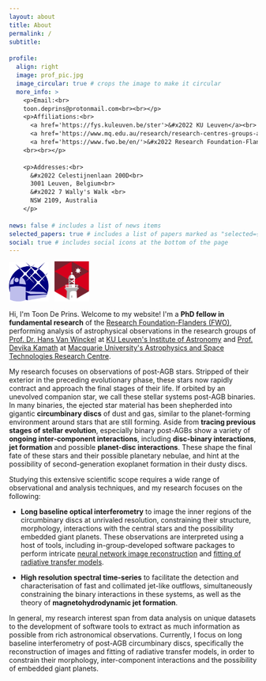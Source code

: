 ```yaml
---
layout: about
title: About
permalink: /
subtitle:

profile:
  align: right
  image: prof_pic.jpg
  image_circular: true # crops the image to make it circular
  more_info: >
    <p>Email:<br>
    toon.deprins@protonmail.com<br><br></p>
    <p>Affiliations:<br>
      <a href='https://fys.kuleuven.be/ster'>&#x2022 KU Leuven</a><br>
      <a href='https://www.mq.edu.au/research/research-centres-groups-and-facilities/centres/astrophysics-and-space-technologies'>&#x2022 Macquarie University</a><br>
      <a href='https://www.fwo.be/en/'>&#x2022 Research Foundation-Flanders </a>
    <br><br></p>

    <p>Addresses:<br>
      &#x2022 Celestijnenlaan 200D<br> 
      3001 Leuven, Belgium<br>
      &#x2022 7 Wally's Walk <br>
      NSW 2109, Australia
    </p>

news: false # includes a list of news items
selected_papers: true # includes a list of papers marked as "selected={true}"
social: true # includes social icons at the bottom of the page
---
```


<style>
/* HTML/CSS pseudo-element after main body to add background image*/
body::after {
  content: "";
  background: url('../assets/img/cover_phd_impressionist_upscaled.png');
  background-size:cover;
  background-repeat:no-repeat;
  opacity: 0.3;
  background-position: 50% 0;
  top: 0;
  left: 0;
  bottom: 0;
  right: 0;
  position: absolute;
  z-index: -1;
}
</style>

<p allign="middle">
  <img src="../assets/img/ivs_logo.png" width="80" />
  &nbsp;
  <img src="../assets/img/macquarie_logo.png" width="70" /> 
</p>


Hi, I'm Toon De Prins. Welcome to my website! I'm a **PhD fellow in fundamental research** of the [Research Foundation-Flanders (FWO)](https://www.fwo.be/en/), performing analysis of astrophysical observations in the research groups of [Prof. Dr. Hans Van Winckel](https://scholar.google.be/citations?user=XF-c7_IAAAAJ&hl=nl) at [KU Leuven's Institute of Astronomy](https://fys.kuleuven.be/ster) and [Prof. Devika Kamath](https://scholar.google.com.au/citations?user=RXjUr1IAAAAJ&hl=en) at [Macquarie University's Astrophysics and Space Technologies Research Centre](https://www.mq.edu.au/research/research-centres-groups-and-facilities/centres/astrophysics-and-space-technologies).

My research focuses on observations of post-AGB stars. Stripped of their exterior in the preceding evolutionary phase, these stars now rapidly contract and approach the final stages of their life. If orbited by an unevolved companion star, we call these stellar systems post-AGB binaries. In many binaries, the ejected star material has been shepherded into gigantic **circumbinary discs** of dust and gas, similar to the planet-forming environment around stars that are still forming. Aside from **tracing previous stages of stellar evolution**, especially binary post-AGBs show a variety of **ongoing inter-component interactions**, including **disc-binary interactions**, **jet formation** and possible **planet-disc interactions**. 
These shape the final fate of these stars and their possible planetary nebulae, and hint at the possibility of second-generation exoplanet formation in their dusty discs.

Studying this extensive scientific scope requires a wide range of observational and analysis techniques, and my research focuses on the following:

- **Long baseline optical interferometry** to image the inner regions of the circumbinary discs at unrivaled resolution, constraining their structure, morphology, interactions with the central stars and the possibility embedded giant planets. These observations are interpreted using a host of tools, including in-group-developed software packages to perform intricate [neural network image reconstruction](https://github.com/DePrinsT/organic) and [fitting of radiative transfer models](https://github.com/DePrinsT/distroi).

- **High resolution spectral time-series** to facilitate the detection and characterisation of fast and collimated jet-like outflows, simultaneously constraining the binary interactions in these systems, as well as the theory of **magnetohydrodynamic jet formation**.

In general, my research interest span from data analysis on unique datasets to the development of software tools to extract as much information as possible from rich astronomical observations. Currently, I focus on long baseline interferometry of post-AGB circumbinary discs, specifically the reconstruction of images and fitting of radiative transfer models, in order to constrain their morphology, inter-component interactions and the possibility of embedded giant planets.
